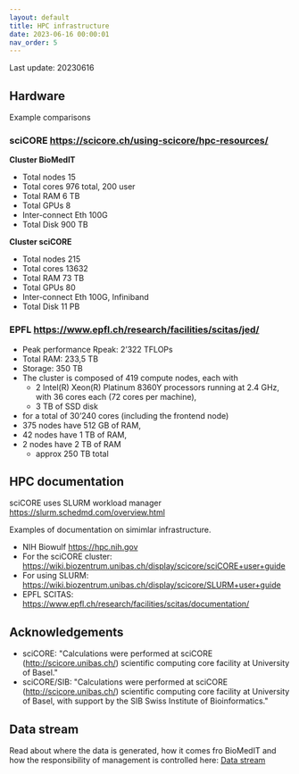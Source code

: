 ```yaml
---
layout: default
title: HPC infrastructure
date: 2023-06-16 00:00:01
nav_order: 5
---
```

Last update: 20230616




## Hardware
Example comparisons

### sciCORE <https://scicore.ch/using-scicore/hpc-resources/>

**Cluster BioMedIT**
* Total nodes 15
* Total cores 976 total, 200 user
* Total RAM 6 TB
* Total GPUs 8
* Inter-connect Eth 100G
* Total Disk 900 TB

**Cluster sciCORE**
* Total nodes 215
* Total cores 13632
* Total RAM 73 TB
* Total GPUs 80
* Inter-connect Eth 100G, Infiniband
* Total Disk 11 PB

### EPFL <https://www.epfl.ch/research/facilities/scitas/jed/>
* Peak performance Rpeak: 2’322 TFLOPs
* Total RAM: 233,5 TB
* Storage: 350 TB
* The cluster is composed of 419 compute nodes, each with
	* 2 Intel(R) Xeon(R) Platinum 8360Y processors running at 2.4 GHz, with 36 cores each (72 cores per machine),
	* 3 TB of SSD disk
* for a total of 30’240 cores (including the frontend node)
* 375 nodes have 512 GB of RAM,
* 42 nodes have 1 TB of RAM,
* 2 nodes have 2 TB of RAM
	* approx 250 TB total

## HPC documentation
sciCORE uses SLURM workload manager <https://slurm.schedmd.com/overview.html>

Examples of documentation on simimlar infrastructure.
* NIH Biowulf <https://hpc.nih.gov>
* For the sciCORE cluster: <https://wiki.biozentrum.unibas.ch/display/scicore/sciCORE+user+guide>
* For using SLURM: <https://wiki.biozentrum.unibas.ch/display/scicore/SLURM+user+guide>
* EPFL SCITAS: <https://www.epfl.ch/research/facilities/scitas/documentation/>

## Acknowledgements
* sciCORE: "Calculations were performed at sciCORE (http://scicore.unibas.ch/) scientific computing core facility at University of Basel."
* sciCORE/SIB: "Calculations were performed at sciCORE (http://scicore.unibas.ch/) scientific computing core facility at University of Basel, with support by the SIB Swiss Institute of Bioinformatics."

## Data stream
Read about where the data is generated, how it comes fro BioMedIT and how the responsibility of management is controlled here: 
[Data stream](data_stream.html)
